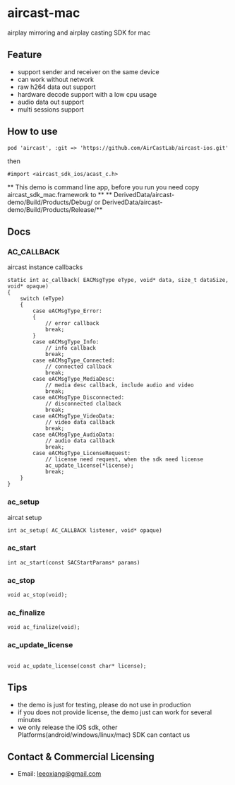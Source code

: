 # aircast-mac
airplay mirroring and airplay casting SDK  for mac


## Feature

- support sender and receiver on the same device
- can work without network
- raw h264 data out support
- hardware decode support with a low cpu usage
- audio data out support
- multi sessions support



## How to use 

```
pod 'aircast', :git => 'https://github.com/AirCastLab/aircast-ios.git'
```

then 

```
#import <aircast_sdk_ios/acast_c.h>
```


** This demo is command line app, before you run you need copy aircast_sdk_mac.framework to **
** DerivedData/aircast-demo/Build/Products/Debug/ or DerivedData/aircast-demo/Build/Products/Release/**


## Docs 


###  AC_CALLBACK

aircast instance callbacks

```
static int ac_callback( EACMsgType eType, void* data, size_t dataSize, void* opaque)
{
    switch (eType)
    {
        case eACMsgType_Error:
        {
            // error callback 
            break;
        }
        case eACMsgType_Info:
            // info callback
            break;
        case eACMsgType_Connected:
            // connected callback
            break;
        case eACMsgType_MediaDesc:
            // media desc callback, include audio and video 
            break;
        case eACMsgType_Disconnected:
            // disconnected clalback
            break;
        case eACMsgType_VideoData:
            // video data callback 
            break;
        case eACMsgType_AudioData:
            // audio data callback
            break;
        case eACMsgType_LicenseRequest:
            // license need request, when the sdk need license 
            ac_update_license(*license);
            break;
    }
}

```

### ac_setup 

aircat setup  

```
int ac_setup( AC_CALLBACK listener, void* opaque)

```

### ac_start

```
int ac_start(const SACStartParams* params)
```

### ac_stop 

```
void ac_stop(void);

```

### ac_finalize

```
void ac_finalize(void);
```

### ac_update_license

```

void ac_update_license(const char* license);

```



## Tips

- the demo is just for testing, please do not use in production
- if you does not provide license, the demo just can work for several minutes
- we only release the iOS sdk, other Platforms(android/windows/linux/mac) SDK can contact us 


## Contact & Commercial Licensing

- Email: leeoxiang@gmail.com 

